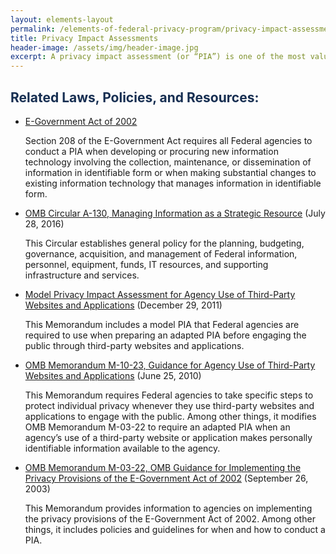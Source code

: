 ```yaml
---
layout: elements-layout
permalink: /elements-of-federal-privacy-program/privacy-impact-assessments/
title: Privacy Impact Assessments
header-image: /assets/img/header-image.jpg
excerpt: A privacy impact assessment (or “PIA”) is one of the most valuable tools Federal agencies use to ensure compliance with applicable privacy requirements and to manage privacy risks.  Federal agencies are required to conduct and draft a PIA with sufficient clarity and specificity to demonstrate that the agency fully considered privacy and incorporated appropriate privacy protections from the earliest stages of the agency activity and throughout the information life cycle.
---
```

<h2 class="font-sans-lg text-gray-70" style="color:#162E51">Related Laws, Policies, and Resources:</h2>

* [E-Government Act of 2002](https://www.congress.gov/107/plaws/publ347/PLAW-107publ347.pdf)

    Section 208 of the E-Government Act requires all Federal agencies to conduct a PIA when developing or procuring new information technology involving the collection, maintenance, or dissemination of information in identifiable form or  when making substantial changes to existing information technology that manages information in identifiable form.
* [OMB Circular A-130, Managing Information as a Strategic Resource](https://www.whitehouse.gov/wp-content/uploads/legacy_drupal_files/omb/circulars/A130/a130revised.pdf) (July 28, 2016)

    This Circular establishes general policy for the planning, budgeting, governance, acquisition, and management of Federal information, personnel, equipment, funds, IT resources, and supporting infrastructure and services.

* [Model Privacy Impact Assessment for Agency Use of Third-Party Websites and Applications](https://www.whitehouse.gov/wp-content/uploads/legacy_drupal_files/omb/inforeg/inforeg/info_policy/model-pia-agency-use-third-party-websites-and-applications.pdf) (December 29, 2011)

    This Memorandum includes a model PIA that Federal agencies are required to use when preparing an adapted PIA before engaging the public through third-party websites and applications.

* [OMB Memorandum M-10-23, Guidance for Agency Use of Third-Party Websites and Applications](https://www.whitehouse.gov/wp-content/uploads/legacy_drupal_files/omb/memoranda/2010/m10-22.pdf) (June 25, 2010)

    This Memorandum requires Federal agencies to take specific steps to protect individual privacy whenever they use third-party websites and applications to engage with the public. Among other things, it modifies OMB Memorandum M-03-22 to require an adapted PIA when an agency’s use of a third-party website or application makes personally identifiable information available to the agency.

* [OMB Memorandum M-03-22, OMB Guidance for Implementing the Privacy Provisions of the E-Government Act of 2002](https://www.whitehouse.gov/wp-content/uploads/legacy_drupal_files/omb/memoranda/2003/m03_22.pdf) (September 26, 2003)

    This Memorandum provides information to agencies on implementing the privacy provisions of the E-Government Act of 2002. Among other things, it includes policies and guidelines for when and how to conduct a PIA.

